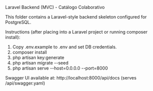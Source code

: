 Laravel Backend (MVC) - Catálogo Colaborativo

This folder contains a Laravel-style backend skeleton configured for PostgreSQL.

Instructions (after placing into a Laravel project or running composer install):

1. Copy .env.example to .env and set DB credentials.
2. composer install
3. php artisan key:generate
4. php artisan migrate --seed
5. php artisan serve --host=0.0.0.0 --port=8000

Swagger UI available at: http://localhost:8000/api/docs (serves /api/swagger.yaml)
